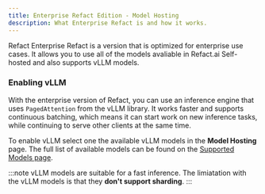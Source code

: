 ```yaml
---
title: Enterprise Refact Edition - Model Hosting
description: What Enterprise Refact is and how it works.
---
```


Refact Enterprise Refact is a version that is optimized for enterprise use cases. It allows you to use all of the models avaliable in Refact.ai Self-hosted and also supports vLLM models.

### Enabling vLLM

With the enterprise version of Refact, you can use an inference engine that uses `PagedAttention` from the vLLM library. It works faster and supports continuous batching, which means it can start work on new inference tasks, while continuing to serve other clients at the same time.

To enable vLLM select one the available vLLM models in the **Model Hosting** page. The full list of available models can be found on the [Supported Models page](https://docs.refact.ai/supported-models/).

:::note
vLLM models are suitable for a fast inference. The limiatation with the vLLM models is that they **don't support sharding**.
:::